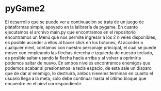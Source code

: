 # pyGame2

El desarrollo que se puede ver a continuación se trata de un juego de plataformas simple, apoyado en la lalibrería de pygame.
En cuanto ejecutamos el archivo main.py que encontramos en el repositorio encontramos un Menú que nos permite ingresar a los 2 niveles disponibles, es posible acceder a ellos al hacer click en los botones,
Al acceder a cualquier nievl, contamos con nuestro personaje principal, el cual se puede mover con empleando las flechas derecha e izquierda de nuestro teclado, es posible saltar usando la flecha hacía arriba y al volver a oprimirla podemos saltar de nuevo. En ambos niveles encontramos enemigos que podemos acabar si presionamos la tecla espacio, de esta sale un disparo que de dar al enemigo, lo destruirá, ambos nieveles terminan en cuanto el usuario llega a la meta, solo debe continuar hasta el último bloque que encuentre en el nievl correspondiente.
